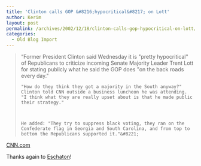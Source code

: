 ```yaml
---
title: 'Clinton calls GOP &#8216;hypocritical&#8217; on Lott'
author: Kerim
layout: post
permalink: /archives/2002/12/18/clinton-calls-gop-hypocritical-on-lott/
categories:
  - Old Blog Import
---
```


>   &#8220;Former President Clinton said Wednesday it is "pretty hypocritical" of Republicans to criticize incoming Senate Majority Leader Trent Lott for stating publicly what he said the GOP does "on the back roads every day." 
>   
>   
>     "How do they think they got a majority in the South anyway?" Clinton told CNN outside a business luncheon he was attending. "I think what they are really upset about is that he made public their strategy."
>   
>   
>   
>     He added: "They try to suppress black voting, they ran on the Confederate flag in Georgia and South Carolina, and from top to bottom the Republicans supported it."&#8221;
>   


<a href="http://www.cnn.com/2002/ALLPOLITICS/12/18/clinton.lott/index.html" onclick="_gaq.push(['_trackEvent', 'outbound-article', 'http://www.cnn.com/2002/ALLPOLITICS/12/18/clinton.lott/index.html', 'CNN.com']);" >CNN.com</a>

Thanks again to <a href="http://atrios.blogspot.com/" onclick="_gaq.push(['_trackEvent', 'outbound-article', 'http://atrios.blogspot.com/', 'Eschaton']);" >Eschaton</a>!

